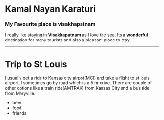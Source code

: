 # Kamal Nayan Karaturi 
### My Favourite place is visakhapatnam
I really like staying in **Visakhapatnam** as I love the sea. Its a **wonderful** destination for many tourists and also a pleasant place to stay.

----------------------------------------------------
# Trip to St Louis

I usually get a ride to Kansas city airpot(MCI) and take a flight to st louis airport. I sometimes go by road which is a 5 hr drive.
There are couple of other options like a train ride(AMTRAK) from Kansas City and a bus ride from Maryville.

* beer
* food
* friends
